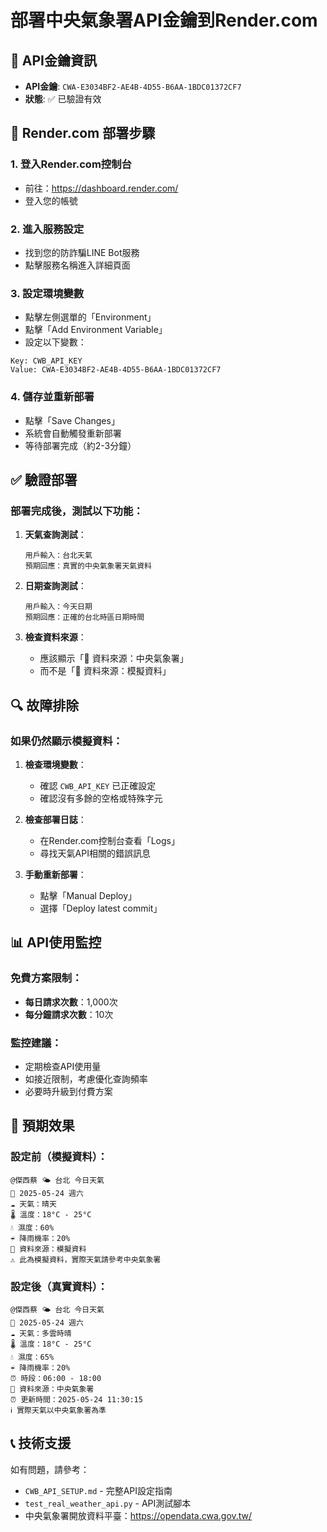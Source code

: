 # 部署中央氣象署API金鑰到Render.com

## 🔑 API金鑰資訊
- **API金鑰**: `CWA-E3034BF2-AE4B-4D55-B6AA-1BDC01372CF7`
- **狀態**: ✅ 已驗證有效

## 🚀 Render.com 部署步驟

### 1. 登入Render.com控制台
- 前往：https://dashboard.render.com/
- 登入您的帳號

### 2. 進入服務設定
- 找到您的防詐騙LINE Bot服務
- 點擊服務名稱進入詳細頁面

### 3. 設定環境變數
- 點擊左側選單的「Environment」
- 點擊「Add Environment Variable」
- 設定以下變數：

```
Key: CWB_API_KEY
Value: CWA-E3034BF2-AE4B-4D55-B6AA-1BDC01372CF7
```

### 4. 儲存並重新部署
- 點擊「Save Changes」
- 系統會自動觸發重新部署
- 等待部署完成（約2-3分鐘）

## ✅ 驗證部署

### 部署完成後，測試以下功能：

1. **天氣查詢測試**：
   ```
   用戶輸入：台北天氣
   預期回應：真實的中央氣象署天氣資料
   ```

2. **日期查詢測試**：
   ```
   用戶輸入：今天日期
   預期回應：正確的台北時區日期時間
   ```

3. **檢查資料來源**：
   - 應該顯示「📡 資料來源：中央氣象署」
   - 而不是「📡 資料來源：模擬資料」

## 🔍 故障排除

### 如果仍然顯示模擬資料：

1. **檢查環境變數**：
   - 確認 `CWB_API_KEY` 已正確設定
   - 確認沒有多餘的空格或特殊字元

2. **檢查部署日誌**：
   - 在Render.com控制台查看「Logs」
   - 尋找天氣API相關的錯誤訊息

3. **手動重新部署**：
   - 點擊「Manual Deploy」
   - 選擇「Deploy latest commit」

## 📊 API使用監控

### 免費方案限制：
- **每日請求次數**：1,000次
- **每分鐘請求次數**：10次

### 監控建議：
- 定期檢查API使用量
- 如接近限制，考慮優化查詢頻率
- 必要時升級到付費方案

## 🎯 預期效果

### 設定前（模擬資料）：
```
@傑西蔡 🌤️ 台北 今日天氣
📅 2025-05-24 週六
☁️ 天氣：晴天
🌡️ 溫度：18°C - 25°C
💧 濕度：60%
☔ 降雨機率：20%
📡 資料來源：模擬資料
⚠️ 此為模擬資料，實際天氣請參考中央氣象署
```

### 設定後（真實資料）：
```
@傑西蔡 🌤️ 台北 今日天氣
📅 2025-05-24 週六
☁️ 天氣：多雲時晴
🌡️ 溫度：18°C - 25°C
💧 濕度：65%
☔ 降雨機率：20%
⏰ 時段：06:00 - 18:00
📡 資料來源：中央氣象署
⏰ 更新時間：2025-05-24 11:30:15
ℹ️ 實際天氣以中央氣象署為準
```

## 📞 技術支援

如有問題，請參考：
- `CWB_API_SETUP.md` - 完整API設定指南
- `test_real_weather_api.py` - API測試腳本
- 中央氣象署開放資料平臺：https://opendata.cwa.gov.tw/ 